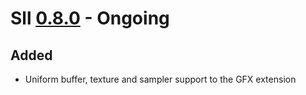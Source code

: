 # Sll [0.8.0] - Ongoing

## Added

- Uniform buffer, texture and sampler support to the GFX extension

[0.8.0]: https://github.com/sl-lang/sll/compare/sll-v0.7.32...main
